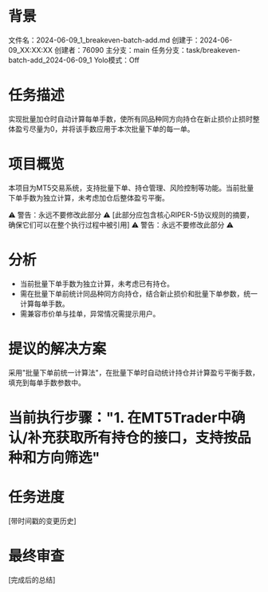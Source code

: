 # 背景
文件名：2024-06-09_1_breakeven-batch-add.md
创建于：2024-06-09_XX:XX:XX
创建者：76090
主分支：main
任务分支：task/breakeven-batch-add_2024-06-09_1
Yolo模式：Off

# 任务描述
实现批量加仓时自动计算每单手数，使所有同品种同方向持仓在新止损价止损时整体盈亏尽量为0，并将该手数应用于本次批量下单的每一单。

# 项目概览
本项目为MT5交易系统，支持批量下单、持仓管理、风险控制等功能。当前批量下单手数为独立计算，未考虑加仓后整体盈亏平衡。

⚠️ 警告：永远不要修改此部分 ⚠️
[此部分应包含核心RIPER-5协议规则的摘要，确保它们可以在整个执行过程中被引用]
⚠️ 警告：永远不要修改此部分 ⚠️

# 分析
- 当前批量下单手数为独立计算，未考虑已有持仓。
- 需在批量下单前统计同品种同方向持仓，结合新止损价和批量下单参数，统一计算每单手数。
- 需兼容市价单与挂单，异常情况需提示用户。

# 提议的解决方案
采用"批量下单前统一计算法"，在批量下单时自动统计持仓并计算盈亏平衡手数，填充到每单手数参数中。

# 当前执行步骤："1. 在MT5Trader中确认/补充获取所有持仓的接口，支持按品种和方向筛选"

# 任务进度
[带时间戳的变更历史]

# 最终审查
[完成后的总结]
